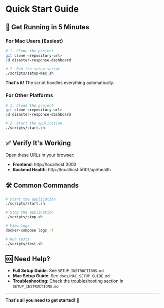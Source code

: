 # Quick Start Guide

## 🚀 Get Running in 5 Minutes

### For Mac Users (Easiest)
```bash
# 1. Clone the project
git clone <repository-url>
cd disaster-response-dashboard

# 2. Run the setup script
./scripts/setup-mac.sh
```

**That's it!** The script handles everything automatically.

### For Other Platforms
```bash
# 1. Clone the project
git clone <repository-url>
cd disaster-response-dashboard

# 2. Start the application
./scripts/start.sh
```

## ✅ Verify It's Working

Open these URLs in your browser:
- **Frontend**: http://localhost:3000
- **Backend Health**: http://localhost:5001/api/health

## 🛠️ Common Commands

```bash
# Start the application
./scripts/start.sh

# Stop the application
./scripts/stop.sh

# View logs
docker-compose logs -f

# Run tests
./scripts/test.sh
```

## 🆘 Need Help?

- **Full Setup Guide**: See `SETUP_INSTRUCTIONS.md`
- **Mac Setup Guide**: See `docs/MAC_SETUP_GUIDE.md`
- **Troubleshooting**: Check the troubleshooting section in `SETUP_INSTRUCTIONS.md`

---

**That's all you need to get started!** 🎉
